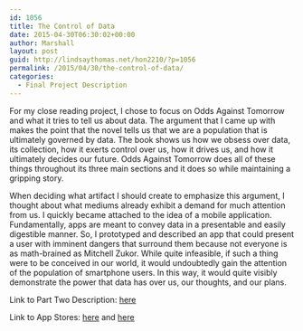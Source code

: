 ```yaml
---
id: 1056
title: The Control of Data
date: 2015-04-30T06:30:02+00:00
author: Marshall
layout: post
guid: http://lindsaythomas.net/hon2210/?p=1056
permalink: /2015/04/30/the-control-of-data/
categories:
  - Final Project Description
---
```

For my close reading project, I chose to focus on Odds Against Tomorrow and what it tries to tell us about data. The argument that I came up with makes the point that the novel tells us that we are a population that is ultimately governed by data. The book shows us how we obsess over data, its collection, how it exerts control over us, how it drives us, and how it ultimately decides our future. Odds Against Tomorrow does all of these things throughout its three main sections and it does so while maintaining a gripping story.

When deciding what artifact I should create to emphasize this argument, I thought about what mediums already exhibit a demand for much attention from us. I quickly became attached to the idea of a mobile application. Fundamentally, apps are meant to convey data in a presentable and easily digestible manner. So, I prototyped and described an app that could present a user with imminent dangers that surround them because not everyone is as math-brained as Mitchell Zukor. While quite infeasible, if such a thing were to be conceived in our world, it would undoubtedly gain the attention of the population of smartphone users. In this way, it would quite visibly demonstrate the power that data has over us, our thoughts, and our plans.

Link to Part Two Description: [here](http://mardev.net/downloads/Application.pdf)

Link to App Stores: <a title="Apple App Store" href="https://itunes.apple.com/us/genre/ios/id36?mt=8" target="_blank">here</a> and <a title="Google Play App Store" href="https://play.google.com/store/apps" target="_blank">here</a>